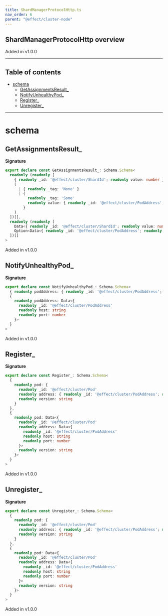 ```yaml
---
title: ShardManagerProtocolHttp.ts
nav_order: 6
parent: "@effect/cluster-node"
---
```


## ShardManagerProtocolHttp overview

Added in v1.0.0

---

<h2 class="text-delta">Table of contents</h2>

- [schema](#schema)
  - [GetAssignmentsResult\_](#getassignmentsresult_)
  - [NotifyUnhealthyPod\_](#notifyunhealthypod_)
  - [Register\_](#register_)
  - [Unregister\_](#unregister_)

---

# schema

## GetAssignmentsResult\_

**Signature**

```ts
export declare const GetAssignmentsResult_: Schema.Schema<
  readonly (readonly [
    { readonly _id: '@effect/cluster/ShardId'; readonly value: number },
    (
      | { readonly _tag: 'None' }
      | {
          readonly _tag: 'Some'
          readonly value: { readonly _id: '@effect/cluster/PodAddress'; readonly host: string; readonly port: number }
        }
    )
  ])[],
  readonly (readonly [
    Data<{ readonly _id: '@effect/cluster/ShardId'; readonly value: number }>,
    Option<Data<{ readonly _id: '@effect/cluster/PodAddress'; readonly host: string; readonly port: number }>>
  ])[]
>
```

Added in v1.0.0

## NotifyUnhealthyPod\_

**Signature**

```ts
export declare const NotifyUnhealthyPod_: Schema.Schema<
  { readonly podAddress: { readonly _id: '@effect/cluster/PodAddress'; readonly host: string; readonly port: number } },
  {
    readonly podAddress: Data<{
      readonly _id: '@effect/cluster/PodAddress'
      readonly host: string
      readonly port: number
    }>
  }
>
```

Added in v1.0.0

## Register\_

**Signature**

```ts
export declare const Register_: Schema.Schema<
  {
    readonly pod: {
      readonly _id: '@effect/cluster/Pod'
      readonly address: { readonly _id: '@effect/cluster/PodAddress'; readonly host: string; readonly port: number }
      readonly version: string
    }
  },
  {
    readonly pod: Data<{
      readonly _id: '@effect/cluster/Pod'
      readonly address: Data<{
        readonly _id: '@effect/cluster/PodAddress'
        readonly host: string
        readonly port: number
      }>
      readonly version: string
    }>
  }
>
```

Added in v1.0.0

## Unregister\_

**Signature**

```ts
export declare const Unregister_: Schema.Schema<
  {
    readonly pod: {
      readonly _id: '@effect/cluster/Pod'
      readonly address: { readonly _id: '@effect/cluster/PodAddress'; readonly host: string; readonly port: number }
      readonly version: string
    }
  },
  {
    readonly pod: Data<{
      readonly _id: '@effect/cluster/Pod'
      readonly address: Data<{
        readonly _id: '@effect/cluster/PodAddress'
        readonly host: string
        readonly port: number
      }>
      readonly version: string
    }>
  }
>
```

Added in v1.0.0
